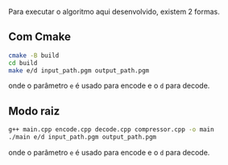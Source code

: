Para executar o algoritmo aqui desenvolvido, existem 2 formas.
## Com Cmake
```bash
cmake -B build
cd build
make e/d input_path.pgm output_path.pgm
```

onde o parâmetro `e` é usado para encode e o `d` para decode.

## Modo raiz
```bash
g++ main.cpp encode.cpp decode.cpp compressor.cpp -o main
./main e/d input_path.pgm output_path.pgm
```

onde o parâmetro `e` é usado para encode e o `d` para decode.
